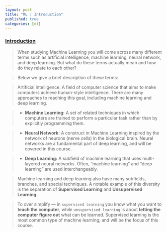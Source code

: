 ```yaml
---
layout: post
title: "ML : Introduction"
published: true
categories: [ml]
---
```

### [Introduction][1]
> When studying Machine Learning you will come across many different terms such as artificial intelligence, machine learning, neural network, and deep learning. But what do these terms actually mean and how do they relate to each other?

> Below we give a brief description of these terms:

> Artificial Intelligence: A field of computer science that aims to make computers achieve human-style intelligence. There are many approaches to reaching this goal, including machine learning and deep learning.

> * **Machine Learning:** A set of related techniques in which computers are trained to perform a particular task rather than by explicitly programming them.

> * **Neural Network:** A construct in Machine Learning inspired by the network of neurons (nerve cells) in the biological brain. Neural networks are a fundamental part of deep learning, and will be covered in this course.

> * **Deep Learning:** A subfield of machine learning that uses multi-layered neural networks. Often, “machine learning” and “deep learning” are used interchangeably.

> Machine learning and deep learning also have many subfields, branches, and special techniques. A notable example of this diversity is the separation of **Supervised Learning** and **Unsupervised Learning**.

> To over simplify — in `supervised learning` you know what you want to **teach the computer**, while `unsupervised learning` is about **letting the computer figure out** what can be learned. Supervised learning is the most common type of machine learning, and will be the focus of this course.

[1]: https://www.udacity.com/course/intro-to-tensorflow-for-deep-learning--ud187 "Introduction"
